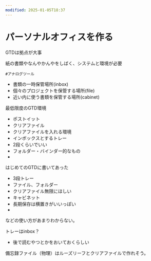 ```yaml
---
modified: 2025-01-05T18:37
---
```

# パーソナルオフィスを作る

GTDは拠点が大事

紙の書類やなんやかんやをしばく、システムと環境が必要

`#アナログツール`

- 書類の一時保管場所(inbox)
- 個々のプロジェクトを保管する場所(file)
- 近い内に使う書類を保管する場所(cabinet)

最低限度のGTD環境

- ポストイット  
- クリアファイル  
- クリアファイルを入れる環境  
- インボックスとするトレー  
- 2段くらいでいい  
- フォルダー・バインダー的なもの  
-  

はじめてのGTDに書いてあった

- 3段トレー  
- ファイル、フォルダー  
- クリアファイル無限にほしい  
- キャビネット  
- 長期保存は横置きがいいっぽい  
-  
などの使い方があまりわからない。  

トレーはinbox？

- 後で読むやつとかをおいておくらしい

備忘録ファイル（物理）はルーズリーフとクリアファイルで作れそう。